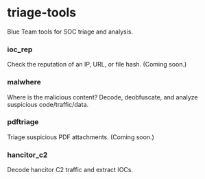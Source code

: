 # triage-tools
Blue Team tools for SOC triage and analysis. 

### ioc_rep
Check the reputation of an IP, URL, or file hash. (Coming soon.)

### malwhere
Where is the malicious content? Decode, deobfuscate, and analyze suspicious code/traffic/data. 

### pdftriage
Triage suspicious PDF attachments. (Coming soon.)

### hancitor_c2
Decode hancitor C2 traffic and extract IOCs.
